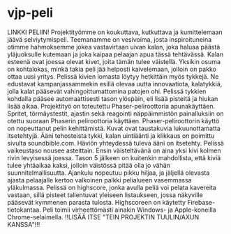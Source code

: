 # vjp-peli
LINKKI PELIIN!
Projektityömme on koukuttava, kutkuttava ja kumittelemaan jäävä selviytymispeli. Teemanamme on vesivoima, josta inspiroituneina otimme hahmoksemme jokea vastavirtaan uivan kalan, joka haluaa päästä yläjuoksulle kutemaan ja joka kaipaa pelaajan apua tässä tehtävässä. 
Kalan esteenä ovat joessa olevat kivet, joita tämän tulee väistellä. Yksikin osuma on kohtalokas, minkä takia peli jää helposti kaivelemaan, jolloin on pakko ottaa uusi yritys. Pelissä kivien lomasta löytyy hetkittäin myös tykkejä. Ne edustavat kampanjassammekin esillä olevaa uutta innovaatiota, kalatykkiä, jolla kalat pääsevät vahingoittumattomina patojen ohi. Pelissä tykkien kohdalla pääsee automaattisesti tason ylöspäin, eli lisää pisteitä ja hiukan lisää aikaa. 
Projektityö on toteutettu Phaser-peliroottoria apunakäyttäen. Spritet, törmäystestit, ajastin sekä reagointi näppäimmistön painalluksiin on otettu suoraan Phaserin peliroottoria käyttäen. Phaser-peliroottorin käyttö on nopeuttanut pelin kehittämistä.
Kuvat ovat taustakuvia lukuunottamatta itsetehtyjä. Ääni tehosteista tykki, kalan uintiäänti ja klikkaus on poimittu sivulta soundbible.com. Häviön yhteydessä tuleva ääni on itsetehty. 
Pelissä vaikeustaso nousee asteittain. Ensin väisteltävänä on aina yksi kivi kolmen rivin levyisessä joessa. Tason 5 jälkeen on kuitenkin mahdollista, että kiviä tulee yhtäaikaa kaksi, jolloin väistössä pitää olla jo vähän suunnitelmallisuutta. Ajankulu nopeutuu pikku hiljaa, ja jäljellä olevasta ajasta pelaajalle kertoo valkoinen palkki pelialueen vasemmassa yläkulmassa.
Pelissä on highscore, jonka avulla peliä voi pelata kavereita vastaan, sillä pisteet tallentuvat yleiseen listaukseen, jossa näkyville pääsevät kymmenen parasta tulosta. Highscoreen on käytetty Firebase-tietokantaa.
Peli toimii virheettömästi ainakin Windows- ja Apple-koneilla Chrome-selaimella.
!!LISÄÄ ITSE "TEIN PROJEKTIN TUULIN/AXUN KANSSA"!!!